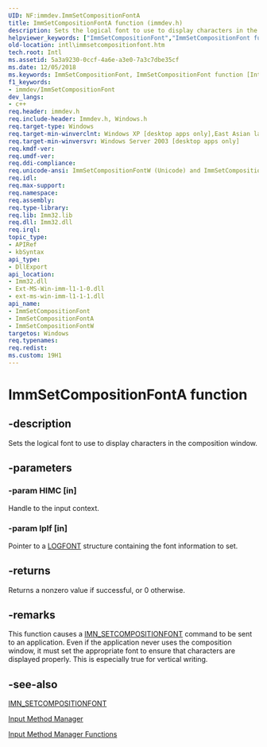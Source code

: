 ```yaml
---
UID: NF:immdev.ImmSetCompositionFontA
title: ImmSetCompositionFontA function (immdev.h)
description: Sets the logical font to use to display characters in the composition window.helpviewer_keywords: ["ImmSetCompositionFont","ImmSetCompositionFont function [Internationalization for Windows Applications]","ImmSetCompositionFontA","ImmSetCompositionFontW","_win32_ImmSetCompositionFont","imm/ImmSetCompositionFont","imm/ImmSetCompositionFontA","imm/ImmSetCompositionFontW","intl.immsetcompositionfont"]
old-location: intl\immsetcompositionfont.htm
tech.root: Intl
ms.assetid: 5a3a9230-0ccf-4a6e-a3e0-7a3c7dbe35cf
ms.date: 12/05/2018
ms.keywords: ImmSetCompositionFont, ImmSetCompositionFont function [Internationalization for Windows Applications], ImmSetCompositionFontA, ImmSetCompositionFontW, _win32_ImmSetCompositionFont, imm/ImmSetCompositionFont, imm/ImmSetCompositionFontA, imm/ImmSetCompositionFontW, intl.immsetcompositionfont
f1_keywords:
- immdev/ImmSetCompositionFont
dev_langs:
- c++
req.header: immdev.h
req.include-header: Immdev.h, Windows.h
req.target-type: Windows
req.target-min-winverclnt: Windows XP [desktop apps only],East Asian language support installed.
req.target-min-winversvr: Windows Server 2003 [desktop apps only]
req.kmdf-ver: 
req.umdf-ver: 
req.ddi-compliance: 
req.unicode-ansi: ImmSetCompositionFontW (Unicode) and ImmSetCompositionFontA (ANSI)
req.idl: 
req.max-support: 
req.namespace: 
req.assembly: 
req.type-library: 
req.lib: Imm32.lib
req.dll: Imm32.dll
req.irql: 
topic_type:
- APIRef
- kbSyntax
api_type:
- DllExport
api_location:
- Imm32.dll
- Ext-MS-Win-imm-l1-1-0.dll
- ext-ms-win-imm-l1-1-1.dll
api_name:
- ImmSetCompositionFont
- ImmSetCompositionFontA
- ImmSetCompositionFontW
targetos: Windows
req.typenames: 
req.redist: 
ms.custom: 19H1
---
```


# ImmSetCompositionFontA function


## -description


Sets the logical font to use to display characters in the composition window.


## -parameters




### -param HIMC [in]

Handle to the input context.


### -param lplf [in]

Pointer to a <a href="https://docs.microsoft.com/windows/desktop/api/wingdi/ns-wingdi-logfonta">LOGFONT</a> structure containing the font information to set.


## -returns



Returns a nonzero value if successful, or 0 otherwise.




## -remarks



This function causes a <a href="https://docs.microsoft.com/windows/desktop/Intl/imn-setcompositionfont">IMN_SETCOMPOSITIONFONT</a> command to be sent to an application. Even if the application never uses the composition window, it must set the appropriate font to ensure that characters are displayed properly. This is especially true for vertical writing.




## -see-also




<a href="https://docs.microsoft.com/windows/desktop/Intl/imn-setcompositionfont">IMN_SETCOMPOSITIONFONT</a>



<a href="https://docs.microsoft.com/windows/desktop/Intl/input-method-manager">Input Method Manager</a>



<a href="https://docs.microsoft.com/windows/desktop/Intl/input-method-manager-functions">Input Method Manager Functions</a>
 

 

